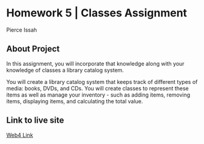 # Homework 5 | Classes Assignment

Pierce Issah

## About Project

In this assignment, you will incorporate that knowledge along with your knowledge of classes a library catalog system.

You will create a library catalog system that keeps track of different types of media: books, DVDs, and CDs. You will create classes to represent these items as well as manage your inventory - such as adding items, removing items, displaying items, and calculating the total value.

## Link to live site

[Web4 Link](https://in-info-web4.informatics.iupui.edu/~pissah/N320/Week_6/homework_five)
